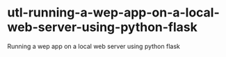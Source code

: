 # utl-running-a-wep-app-on-a-local-web-server-using-python-flask
Running a wep app on a local web server using python flask
